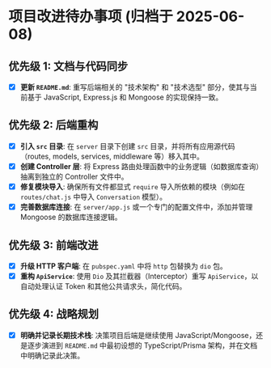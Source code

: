 # 项目改进待办事项 (归档于 2025-06-08)

## 优先级 1: 文档与代码同步

- [x] **更新 `README.md`**: 重写后端相关的 "技术架构" 和 "技术选型" 部分，使其与当前基于 JavaScript, Express.js 和 Mongoose 的实现保持一致。

## 优先级 2: 后端重构

- [x] **引入 `src` 目录**: 在 `server` 目录下创建 `src` 目录，并将所有应用源代码（routes, models, services, middleware 等）移入其中。
- [x] **创建 Controller 层**: 将 Express 路由处理函数中的业务逻辑（如数据库查询）抽离到独立的 Controller 文件中。
- [x] **修复模块导入**: 确保所有文件都显式 `require` 导入所依赖的模块（例如在 `routes/chat.js` 中导入 `Conversation` 模型）。
- [x] **完善数据库连接**: 在 `server/app.js` 或一个专门的配置文件中，添加并管理 Mongoose 的数据库连接逻辑。

## 优先级 3: 前端改进

- [x] **升级 HTTP 客户端**: 在 `pubspec.yaml` 中将 `http` 包替换为 `dio` 包。
- [x] **重构 `ApiService`**: 使用 `Dio` 及其拦截器（Interceptor）重写 `ApiService`，以自动处理认证 Token 和其他公共请求头，简化代码。

## 优先级 4: 战略规划

- [x] **明确并记录长期技术栈**: 决策项目后端是继续使用 JavaScript/Mongoose，还是逐步演进到 `README.md` 中最初设想的 TypeScript/Prisma 架构，并在文档中明确记录此决策。 